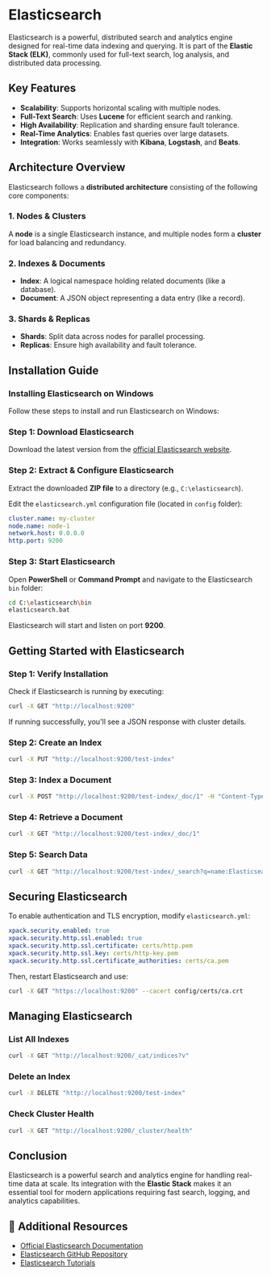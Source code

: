 # Elasticsearch

Elasticsearch is a powerful, distributed search and analytics engine designed for real-time data indexing and querying. It is part of the **Elastic Stack (ELK)**, commonly used for full-text search, log analysis, and distributed data processing.

## Key Features
- **Scalability**: Supports horizontal scaling with multiple nodes.
- **Full-Text Search**: Uses **Lucene** for efficient search and ranking.
- **High Availability**: Replication and sharding ensure fault tolerance.
- **Real-Time Analytics**: Enables fast queries over large datasets.
- **Integration**: Works seamlessly with **Kibana**, **Logstash**, and **Beats**.

## Architecture Overview
Elasticsearch follows a **distributed architecture** consisting of the following core components:

### 1. **Nodes & Clusters**
A **node** is a single Elasticsearch instance, and multiple nodes form a **cluster** for load balancing and redundancy.

### 2. **Indexes & Documents**
- **Index**: A logical namespace holding related documents (like a database).
- **Document**: A JSON object representing a data entry (like a record).

### 3. **Shards & Replicas**
- **Shards**: Split data across nodes for parallel processing.
- **Replicas**: Ensure high availability and fault tolerance.

## Installation Guide
### **Installing Elasticsearch on Windows**
Follow these steps to install and run Elasticsearch on Windows:

### **Step 1: Download Elasticsearch**
Download the latest version from the [official Elasticsearch website](https://www.elastic.co/downloads/elasticsearch).

### **Step 2: Extract & Configure Elasticsearch**
Extract the downloaded **ZIP file** to a directory (e.g., `C:\elasticsearch`).

Edit the `elasticsearch.yml` configuration file (located in `config` folder):
```yaml
cluster.name: my-cluster
node.name: node-1
network.host: 0.0.0.0
http.port: 9200
```

### **Step 3: Start Elasticsearch**
Open **PowerShell** or **Command Prompt** and navigate to the Elasticsearch `bin` folder:
```sh
cd C:\elasticsearch\bin
elasticsearch.bat
```

Elasticsearch will start and listen on port **9200**.

## Getting Started with Elasticsearch
### **Step 1: Verify Installation**
Check if Elasticsearch is running by executing:
```sh
curl -X GET "http://localhost:9200"
```
If running successfully, you'll see a JSON response with cluster details.

### **Step 2: Create an Index**
```sh
curl -X PUT "http://localhost:9200/test-index"
```

### **Step 3: Index a Document**
```sh
curl -X POST "http://localhost:9200/test-index/_doc/1" -H "Content-Type: application/json" -d '{"name": "Elasticsearch", "type": "Search Engine"}'
```

### **Step 4: Retrieve a Document**
```sh
curl -X GET "http://localhost:9200/test-index/_doc/1"
```

### **Step 5: Search Data**
```sh
curl -X GET "http://localhost:9200/test-index/_search?q=name:Elasticsearch"
```

## Securing Elasticsearch
To enable authentication and TLS encryption, modify `elasticsearch.yml`:
```yaml
xpack.security.enabled: true
xpack.security.http.ssl.enabled: true
xpack.security.http.ssl.certificate: certs/http.pem
xpack.security.http.ssl.key: certs/http-key.pem
xpack.security.http.ssl.certificate_authorities: certs/ca.pem
```
Then, restart Elasticsearch and use:
```sh
curl -X GET "https://localhost:9200" --cacert config/certs/ca.crt
```

## Managing Elasticsearch
### **List All Indexes**
```sh
curl -X GET "http://localhost:9200/_cat/indices?v"
```
### **Delete an Index**
```sh
curl -X DELETE "http://localhost:9200/test-index"
```
### **Check Cluster Health**
```sh
curl -X GET "http://localhost:9200/_cluster/health"
```

## Conclusion
Elasticsearch is a powerful search and analytics engine for handling real-time data at scale. Its integration with the **Elastic Stack** makes it an essential tool for modern applications requiring fast search, logging, and analytics capabilities.

## 📌 Additional Resources
- [Official Elasticsearch Documentation](https://www.elastic.co/guide/en/elasticsearch/reference/index.html)
- [Elasticsearch GitHub Repository](https://github.com/elastic/elasticsearch)
- [Elasticsearch Tutorials](https://www.elastic.co/learn)

